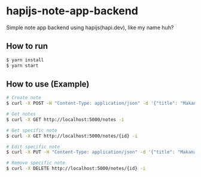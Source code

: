 # hapijs-note-app-backend
Simple note app backend using hapijs(hapi.dev), like my name huh?


## How to run

```bash
$ yarn install
$ yarn start
```

## How to use (Example)
```bash
# Create note
$ curl -X POST -H "Content-Type: application/json" -d '{"title": "Makanan sehat tinggi protein", "tags": ["food","healthy", "diet"], "body":"Daftar yang makanan yang mengandung protein tinggi : Telur, Ikan salmon, Udang, Tuna, Susu"}' http://localhost:5000/notes -i

# Get notes
$ curl -X GET http://localhost:5000/notes -i

# Get specific note
$ curl -X GET http://localhost:5000/notes/{id} -i

# Edit specific note
$ curl -X PUT -H "Content-Type: application/json" -d '{"title": "Makanan sehat untuk diet", "tags": ["food","healthy", "diet", "self-awareness"] }' http://localhost:5000/notes/{id} -i

# Remove specific note
$ curl -X DELETE http://localhost:5000/notes/{id} -i
```